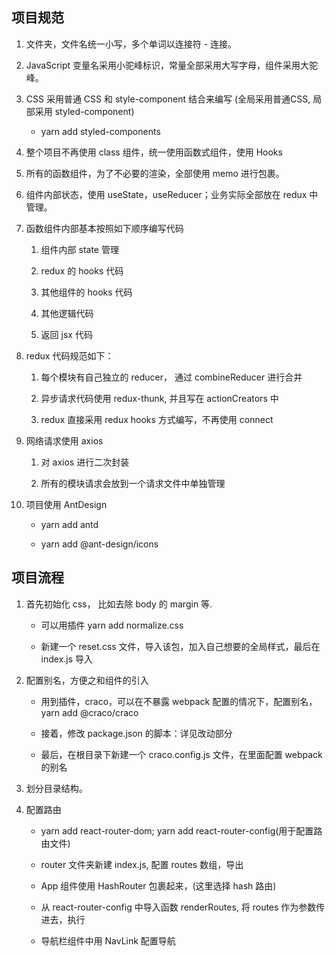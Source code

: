 ## 项目规范

1. 文件夹，文件名统一小写，多个单词以连接符 - 连接。         

2. JavaScript 变量名采用小驼峰标识，常量全部采用大写字母，组件采用大驼峰。          

3. CSS 采用普通 CSS 和 style-component 结合来编写 (全局采用普通CSS, 局部采用 styled-component)       

    - yarn add styled-components        

4. 整个项目不再使用 class 组件，统一使用函数式组件，使用 Hooks          

5. 所有的函数组件，为了不必要的渲染，全部使用 memo 进行包裹。         

6. 组件内部状态，使用 useState，useReducer；业务实际全部放在 redux 中管理。        

7. 函数组件内部基本按照如下顺序编写代码         

    1. 组件内部 state 管理          

    2. redux 的 hooks 代码        

    3. 其他组件的 hooks 代码       

    4. 其他逻辑代码         

    5. 返回 jsx 代码             

8. redux 代码规范如下：        

    1. 每个模块有自己独立的 reducer， 通过 combineReducer 进行合并         

    2. 异步请求代码使用 redux-thunk, 并且写在 actionCreators 中         

    3. redux 直接采用 redux hooks 方式编写，不再使用 connect          

9. 网络请求使用 axios        

    1. 对 axios 进行二次封装          

    2. 所有的模块请求会放到一个请求文件中单独管理           

10. 项目使用 AntDesign          

    - yarn add antd         

    - yarn add @ant-design/icons

## 项目流程

1. 首先初始化 css， 比如去除 body 的 margin 等.        

    - 可以用插件 yarn add normalize.css         

    - 新建一个 reset.css 文件，导入该包，加入自己想要的全局样式，最后在 index.js 导入          

2. 配置别名，方便之和组件的引入           

    - 用到插件，craco，可以在不暴露 webpack 配置的情况下，配置别名，yarn add @craco/craco         

    - 接着，修改 package.json 的脚本：详见改动部分      

    - 最后，在根目录下新建一个  craco.config.js 文件，在里面配置 webpack 的别名          

3. 划分目录结构。       

4. 配置路由        

    - yarn add react-router-dom; yarn add react-router-config(用于配置路由文件)        

    - router 文件夹新建 index.js,  配置 routes 数组，导出        

    - App 组件使用 HashRouter 包裹起来，(这里选择 hash 路由)       

    - 从 react-router-config 中导入函数 renderRoutes, 将 routes 作为参数传进去，执行          

    - 导航栏组件中用 NavLink 配置导航         





